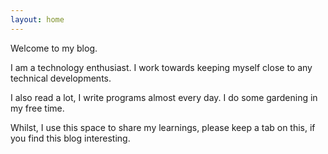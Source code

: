 ```yaml
---
layout: home
---
```


Welcome to my blog.

I am a technology enthusiast. I work towards keeping myself close to any technical developments.

I also read a lot, I write programs almost every day. I do some gardening in my free time.

Whilst, I use this space to share my learnings, please keep a tab on this, if you find this blog interesting.

